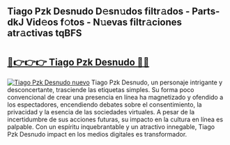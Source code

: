 ## Tiago Pzk Desnudo D𝚎sn𝚞dos filtr𝚊dos - Parts-dkJ Vid𝚎os f𝚘tos - N𝚞evas filtr𝚊ciones atr𝚊ctivas tqBFS

# <h2><a href="http://mb7asqy.tromn.icu/?c=Tiago+Pzk+Desnudo">🔗👉👉👉 Tiago Pzk Desnudo 🔗🔗</a></h2>

[![Tiago Pzk Desnudo nuevo](https://i.imgur.com/pEAQMta.gif)](http://mb7asqy.tromn.icu/?c=Tiago+Pzk+Desnudo)
Tiago Pzk Desnudo, un personaje intrigante y desconcertante, trasciende las etiquetas simples. Su forma poco convencional de crear una presencia en línea ha magnetizado y ofendido a los espectadores, encendiendo debates sobre el consentimiento, la privacidad y la esencia de las sociedades virtuales. A pesar de la incertidumbre de sus acciones futuras, su impacto en la cultura en línea es palpable. Con un espíritu inquebrantable y un atractivo innegable, Tiago Pzk Desnudo impact en los medios digitales es transformador.
